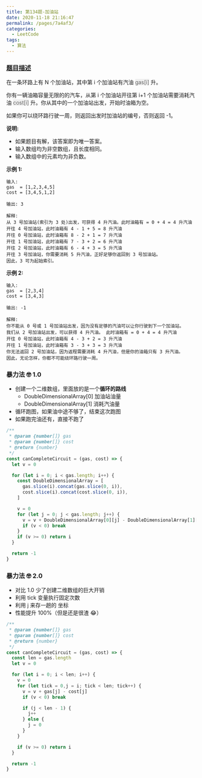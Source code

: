 ```yaml
---
title: 第134题-加油站
date: 2020-11-18 21:16:47
permalink: /pages/7a4af3/
categories:
  - LeetCode
tags:
  - 算法
---
```


### [题目描述](https://leetcode-cn.com/problems/gas-station/)

在一条环路上有 N 个加油站，其中第 i 个加油站有汽油 <font style="background: #eee; color: #666;">gas[i]</font> 升。

你有一辆油箱容量无限的的汽车，从第 i 个加油站开往第 i+1 个加油站需要消耗汽油 <font style="background: #eee; color: #666;">cost[i]</font> 升。你从其中的一个加油站出发，开始时油箱为空。

如果你可以绕环路行驶一周，则返回出发时加油站的编号，否则返回 -1。

**说明:**

- 如果题目有解，该答案即为唯一答案。
- 输入数组均为非空数组，且长度相同。
- 输入数组中的元素均为非负数。

**示例 1:**

```
输入:
gas  = [1,2,3,4,5]
cost = [3,4,5,1,2]

输出: 3

解释:
从 3 号加油站(索引为 3 处)出发，可获得 4 升汽油。此时油箱有 = 0 + 4 = 4 升汽油
开往 4 号加油站，此时油箱有 4 - 1 + 5 = 8 升汽油
开往 0 号加油站，此时油箱有 8 - 2 + 1 = 7 升汽油
开往 1 号加油站，此时油箱有 7 - 3 + 2 = 6 升汽油
开往 2 号加油站，此时油箱有 6 - 4 + 3 = 5 升汽油
开往 3 号加油站，你需要消耗 5 升汽油，正好足够你返回到 3 号加油站。
因此，3 可为起始索引。
```

<!-- more -->

**示例 2:**

```
输入:
gas  = [2,3,4]
cost = [3,4,3]

输出: -1

解释:
你不能从 0 号或 1 号加油站出发，因为没有足够的汽油可以让你行驶到下一个加油站。
我们从 2 号加油站出发，可以获得 4 升汽油。 此时油箱有 = 0 + 4 = 4 升汽油
开往 0 号加油站，此时油箱有 4 - 3 + 2 = 3 升汽油
开往 1 号加油站，此时油箱有 3 - 3 + 3 = 3 升汽油
你无法返回 2 号加油站，因为返程需要消耗 4 升汽油，但是你的油箱只有 3 升汽油。
因此，无论怎样，你都不可能绕环路行驶一周。
```

### 暴力法 🤓 1.0

- 创建一个二维数组，里面放的是一个**循环的路线**
  - DoubleDimensionalArray[0] 加油站油量
  - DoubleDimensionalArray[1] 消耗汽油量
- 循环跑图，如果油中途不够了，结束这次跑图
- 如果跑完油还有，直接不跑了

```JavaScript
/**
 * @param {number[]} gas
 * @param {number[]} cost
 * @return {number}
 */
const canCompleteCircuit = (gas, cost) => {
  let v = 0

  for (let i = 0; i < gas.length; i++) {
    const DoubleDimensionalArray = [
      gas.slice(i).concat(gas.slice(0, i)),
      cost.slice(i).concat(cost.slice(0, i)),
    ]

    v = 0
    for (let j = 0; j < gas.length; j++) {
      v = v + DoubleDimensionalArray[0][j] - DoubleDimensionalArray[1][j]
      if (v < 0) break
    }
    if (v >= 0) return i
  }

  return -1
}
```

### 暴力法 🤓 2.0

- 对比 1.0 少了创建二维数组的巨大开销
- 利用 tick 变量执行固定次数
- 利用 j 来存一趟的 坐标
- 性能提升 100%（但是还是很渣 😂）

```JavaScript
/**
 * @param {number[]} gas
 * @param {number[]} cost
 * @return {number}
 */
const canCompleteCircuit = (gas, cost) => {
  const len = gas.length
  let v = 0

  for (let i = 0; i < len; i++) {
    v = 0
    for (let tick = 0,j = i; tick < len; tick++) {
      v = v + gas[j] - cost[j]
      if (v < 0) break

      if (j < len - 1) {
        j++
      } else {
        j = 0
      }
    }

    if (v >= 0) return i
  }

  return -1
}

```
